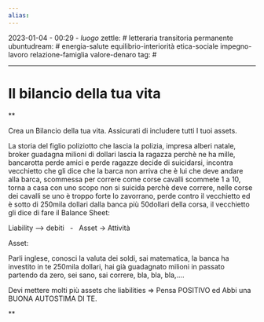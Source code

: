 ```yaml
---
alias: 
---
```

2023-01-04 - 00:29 - *luogo*
zettle: # letteraria transitoria permanente
ubuntudream: # energia-salute equilibrio-interiorità etica-sociale impegno-lavoro relazione-famiglia valore-denaro 
tag: #

---
# Il bilancio della tua vita

**

Crea un Bilancio della tua vita. Assicurati di includere tutti I tuoi assets.

La storia del figlio poliziotto che lascia la polizia, impresa alberi natale, broker guadagna milioni di dollari lascia la ragazza perchè ne ha mille, bancarotta perde amici e perde ragazze decide di suicidarsi, incontra vecchietto che gli dice che la barca non arriva che è lui che deve andare alla barca, scommessa per correre come corse cavalli scommete 1 a 10, torna a casa con uno scopo non si suicida perchè deve correre, nelle corse dei cavalli se uno è troppo forte lo zavorrano, perde contro il vecchietto ed è sotto di 250mila dollari dalla banca più 50dollari della corsa, il vecchietto gli dice di fare il Balance Sheet:

Liability –> debiti   -   Asset -> Attività

Asset:

Parli inglese, conosci la valuta dei soldi, sai matematica, la banca ha investito in te 250mila dollari, hai già guadagnato milioni in passato partendo da zero, sei sano, sai correre, bla, bla, bla,….

Devi mettere molti più assets che liabilities => Pensa POSITIVO ed Abbi una BUONA AUTOSTIMA DI TE.

**